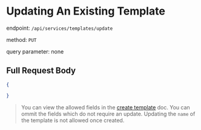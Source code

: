# Updating An Existing Template

endpoint: `/api/services/templates/update`

method: `PUT`

query parameter: none

## Full Request Body

```json
{

}
```

> You can view the allowed fields in the [create template](./create.md) doc.
> You can ommit the fields which do not require an update.
> Updating the `name` of the template is not allowed once created.
